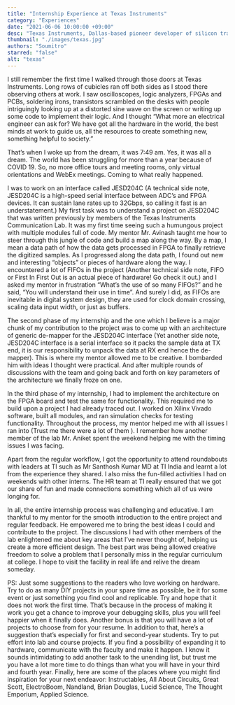 ```yaml
---
title: "Internship Experience at Texas Instruments"
category: "Experiences"
date: "2021-06-06 10:00:00 +09:00"
desc: "Texas Instruments, Dallas-based pioneer developer of silicon transistors, pocket calculators, and semiconductor microprocessors, produces a wide range of electronics and hardware. Take a look at Soumitro’s Internship Experience at Texas Instruments."
thumbnail: "./images/texas.jpg"
authors: "Soumitro"
starred: "false"
alt: "texas"
---
```




I still remember the first time I walked through those doors at Texas Instruments. Long rows of cubicles ran off both sides as I stood there observing others at work. I saw oscilloscopes, logic analyzers, FPGAs and PCBs, soldering irons, transistors scrambled on the desks with people intriguingly looking up at a distorted sine wave on the screen or writing up some code to implement their logic. And I thought “What more an electrical engineer can ask for? We have got all the hardware in the world, the best minds at work to guide us, all the resources to create something new, something helpful to society.” 

That’s when I woke up from the dream, it was 7:49 am. Yes, it was all a dream. The world has been struggling for more than a year because of COVID 19. So, no more office tours and meeting rooms, only virtual orientations and WebEx meetings. Coming to what really happened.

I was to work on an interface called JESD204C (A technical side note, JESD204C is a high-speed serial interface between ADC’s and FPGA devices. It can sustain lane rates up to 32Gbps, so calling it fast is an understatement.) My first task was to understand a project on JESD204C that was written previously by members of the Texas Instruments Communication Lab. It was my first time seeing such a humungous project with multiple modules full of code. My mentor Mr. Avinash taught me how to steer through this jungle of code and build a map along the way. By a map, I mean a data path of how the data gets processed in FPGA to finally retrieve the digitized samples. As I progressed along the data path, I found out new and interesting “objects” or pieces of hardware along the way. I encountered a lot of FIFOs in the project (Another technical side note, FIFO or First In First Out is an actual piece of hardware! Go check it out.) and I asked my mentor in frustration “What’s the use of so many FIFOs?” and he said, “You will understand their use in time”. And surely I did, as FIFOs are inevitable in digital system design, they are used for clock domain crossing, scaling data input width, or just as buffers.

The second phase of my internship and the one which I believe is a major chunk of my contribution to the project was to come up with an architecture of generic de-mapper for the JESD204C interface (Yet another side note, JESD204C interface is a serial interface so it packs the sample data at TX end, it is our responsibility to unpack the data at RX end hence the de-mapper). This is where my mentor allowed me to be creative. I bombarded him with ideas I thought were practical. And after multiple rounds of discussions with the team and going back and forth on key parameters of the architecture we finally froze on one.  

In the third phase of my internship, I had to implement the architecture on the FPGA board and test the same for functionality. This required me to build upon a project I had already traced out. I worked on Xilinx Vivado software, built all modules, and ran simulation checks for testing functionality. Throughout the process, my mentor helped me with all issues I ran into (Trust me there were a lot of them ). I remember how another member of the lab Mr. Aniket spent the weekend helping me with the timing issues I was facing. 

Apart from the regular workflow, I got the opportunity to attend roundabouts with leaders at TI such as Mr Santhosh Kumar MD at TI India and learnt a lot from the experience they shared. I also miss the fun-filled activities I had on weekends with other interns. The HR team at TI really ensured that we got our share of fun and made connections something which all of us were longing for.

In all, the entire internship process was challenging and educative. I am thankful to my mentor for the smooth introduction to the entire project and regular feedback. He empowered me to bring the best ideas I could and contribute to the project. The discussions I had with other members of the lab enlightened me about key areas that I’ve never thought of, helping us create a more efficient design. The best part was being allowed creative freedom to solve a problem that I personally miss in the regular curriculum at college. I hope to visit the facility in real life and relive the dream someday.


PS: Just some suggestions to the readers who love working on hardware. Try to do as many DIY projects in your spare time as possible, be it for some event or just something you find cool and replicable. Try and hope that it does not work the first time. That’s because in the process of making it work you get a chance to improve your debugging skills, plus you will feel happier when it finally does. Another bonus is that you will have a lot of projects to choose from for your resume. In addition to that, here’s a suggestion that’s especially for first and second-year students. Try to put effort into lab and course projects. If you find a possibility of expanding it to hardware, communicate with the faculty and make it happen. I know it sounds intimidating to add another task to the unending list, but trust me you have a lot more time to do things than what you will have in your third and fourth year. Finally, here are some of the places where you might find inspiration for your next endeavor: Instructables, All About Circuits, Great Scott, ElectroBoom, Nandland, Brian Douglas, Lucid Science, The Thought Emporium, Applied Science. 
